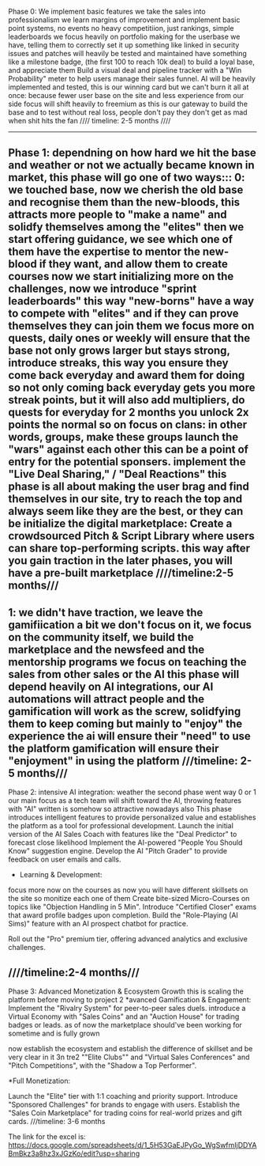 Phase 0: We implement basic features
we take the sales into professionalism we learn margins of improvement and implement basic point systems, no events no heavy competitiion, just rankings, simple leaderboards
we focus heavily on portfolio making for the userbase we have, telling them to correctly set it up something like linked in
security issues and patches will heavily be tested and maintained
have something like a milestone badge, (the  first 100 to reach 10k deal) to build a loyal base, and appreciate them 
Build a visual deal and pipeline tracker with a "Win Probability" meter to help users manage their sales funnel.
AI will be heavily implemented and tested, this is our winning card but we can't burn it all at once: because fewer user base on the site and less experience from our side
focus will shift heavily to freemium as this is our gateway to build the base and to test without real loss, people don't pay they don't get as mad when shit hits the fan
//// timeline: 2-5 months ////

-------------------------------------------------------
Phase 1:
dependning on how hard we hit the base and weather or not we actually became known in market, this phase will go one of two ways:::
0: we touched base, now we cherish the old base and recognise them than the new-bloods, this attracts more people to "make a name" and solidfy themselves among the "elites"
then we start offering guidance, we see which one of them have the expertise to mentor the new-blood if they want, and allow them to create courses
now we start initializing more on the challenges, now we introduce "sprint leaderboards" this way "new-borns" have a way to compete with "elites" and if they can prove themselves they can join them
we focus more on quests, daily ones or weekly will ensure that the base not only grows larger but stays strong, introduce streaks, this way you ensure they come back everyday and award them for doing so
not only coming back everyday gets you more streak points, but it will also add multipliers, do quests for everyday for 2 months you unlock 2x points the normal so on
focus on clans: in other words, groups, make these groups launch the "wars" against each other this can be a point of entry for the potential sponsers.
implement the "Live Deal Sharing," / "Deal Reactions" this phase is all about making the user brag and find themselves in our site, try to reach the top and always seem like they are the best, or they can be
initialize the digital marketplace: Create a crowdsourced Pitch & Script Library where users can share top-performing scripts. this way after you gain traction in the later phases, you will have a pre-built marketplace 
////timeline:2-5 months///
--------------------------------------
1: we didn't have traction, we leave the gamifiication a bit we don't focus on it, we focus on the community itself, we build the marketplace and the newsfeed and the mentorship programs
we focus on teaching the sales from other sales or the AI 
this phase will depend heavily on AI integrations, our AI automations will attract people and the gamification will work as the screw, solidfying them to keep coming but mainly to "enjoy" the experience
the ai will ensure their "need" to use the platform gamification will ensure their "enjoyment" in using the platform
///timeline: 2-5 months///
----------------------------------------------------------------
Phase 2:
intensive AI integration:
weather the second phase went way 0 or 1 our main focus as a tech team will shift toward the AI, throwing features with "AI" written is somehow so attractive nowadays
also This phase introduces intelligent features to provide personalized value and establishes the platform as a tool for professional development.
Launch the initial version of the AI Sales Coach with features like the "Deal Predictor" to forecast close likelihood
Implement the AI-powered "People You Should Know" suggestion engine.
Develop the AI "Pitch Grader" to provide feedback on user emails and calls.
* Learning & Development:

focus more now on the courses as now you will have different skillsets on the site so monitize each one of them
Create bite-sized Micro-Courses on topics like "Objection Handling in 5 Min".
Introduce "Certified Closer" exams that award profile badges upon completion.
Build the "Role-Playing (AI Sims)" feature with an AI prospect chatbot for practice.

Roll out the "Pro" premium tier, offering advanced analytics and exclusive challenges.

////timeline:2-4 months///
---------------------------------------------------------------------------------
Phase 3: 
Advanced Monetization & Ecosystem Growth
this is scaling the platform before moving to project 2
*avanced Gamification & Engagement:
Implement the "Rivalry System" for peer-to-peer sales duels.
introduce a Virtual Economy with "Sales Coins" and an "Auction House" for trading badges or leads. as of now the marketplace should've been working for sometime and is fully grown

now establish the ecosystem and establish the difference of skillset and be very clear in it 3n tre2 ""Elite Clubs"" and  "Virtual Sales Conferences" and "Pitch Competitions", with the  "Shadow a Top Performer".

*Full Monetization:

Launch the "Elite" tier with 1:1 coaching and priority support.
Introduce "Sponsored Challenges" for brands to engage with users.
Establish the "Sales Coin Marketplace" for trading coins for real-world prizes and gift cards.
///timeline: 3-6 months

The link for the excel is: https://docs.google.com/spreadsheets/d/1_5H53GaEJPyGo_WgSwfmIjDDYABmBkz3a8hz3xJGzKo/edit?usp=sharing




